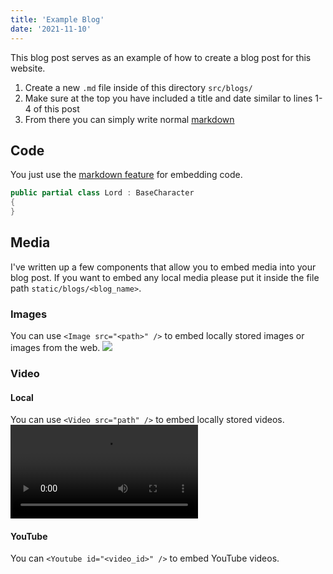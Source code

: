 ```yaml
---
title: 'Example Blog'
date: '2021-11-10'
---
```


This blog post serves as an example of how to create a blog post for this website.

1. Create a new `.md` file inside of this directory `src/blogs/`
2. Make sure at the top you have included a title and date similar to lines 1-4 of this post
3. From there you can simply write normal [markdown](https://www.markdownguide.org/cheat-sheet/)

## Code

You just use the [markdown feature](https://www.markdownguide.org/extended-syntax/#syntax-highlighting) for embedding code.

```csharp
public partial class Lord : BaseCharacter
{
}
```

## Media

I've written up a few components that allow you to embed media into your blog post. If you want to embed any local media please put it inside the file path `static/blogs/<blog_name>`.

### Images

You can use `<Image src="<path>" />` to embed locally stored images or images from the web.
<Image src="/blogs/blog-example/example1.png" />

### Video

#### Local

You can use `<Video src="path" />` to embed locally stored videos.
<Video src="/blogs/blog-example/example.mp4" />

#### YouTube

You can `<Youtube id="<video_id>" />` to embed YouTube videos.
<Youtube id="3-TrbOxmK08" />

